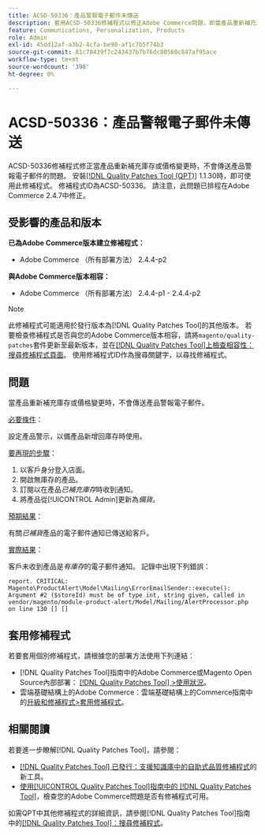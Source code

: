 ```yaml
---
title: ACSD-50336：產品警報電子郵件未傳送
description: 套用ACSD-50336修補程式以修正Adobe Commerce問題，即當產品重新補充庫存或價格變更時，不會傳送產品警報電子郵件。
feature: Communications, Personalization, Products
role: Admin
exl-id: 45dd12af-a3b2-4cfa-be90-af1c7b5f74b3
source-git-commit: 81c78439f7c243437b7b76dc80560c847af95ace
workflow-type: tm+mt
source-wordcount: '398'
ht-degree: 0%

---
```


# ACSD-50336：產品警報電子郵件未傳送

ACSD-50336修補程式修正當產品重新補充庫存或價格變更時，不會傳送產品警報電子郵件的問題。 安裝[[!DNL Quality Patches Tool (QPT)]](https://experienceleague.adobe.com/zh-hant/docs/commerce-knowledge-base/kb/announcements/commerce-announcements/magento-quality-patches-released-new-tool-to-self-serve-quality-patches) 1.1.30時，即可使用此修補程式。 修補程式ID為ACSD-50336。 請注意，此問題已排程在Adobe Commerce 2.4.7中修正。

## 受影響的產品和版本

**已為Adobe Commerce版本建立修補程式：**

* Adobe Commerce （所有部署方法） 2.4.4-p2

**與Adobe Commerce版本相容：**

* Adobe Commerce （所有部署方法） 2.4.4-p1 - 2.4.4-p2

>[!NOTE]
>
>此修補程式可能適用於發行版本為[!DNL Quality Patches Tool]的其他版本。 若要檢查修補程式是否與您的Adobe Commerce版本相容，請將`magento/quality-patches`套件更新至最新版本，並在[[!DNL Quality Patches Tool]上檢查相容性：搜尋修補程式頁面](https://experienceleague.adobe.com/tools/commerce-quality-patches/index.html?lang=zh-Hant)。 使用修補程式ID作為搜尋關鍵字，以尋找修補程式。

## 問題

當產品重新補充庫存或價格變更時，不會傳送產品警報電子郵件。

<u>必要條件</u>：

設定產品警示，以備產品新增回庫存時使用。

<u>要再現的步驟</u>：

1. 以客戶身分登入店面。
1. 開啟無庫存的產品。
1. 訂閱以在產品&#x200B;*已補充庫存*&#x200B;時收到通知。
1. 將產品從[!UICONTROL Admin]更新為&#x200B;_備貨_。

<u>預期結果</u>：

有關&#x200B;*已補貨*&#x200B;產品的電子郵件通知已傳送給客戶。

<u>實際結果</u>：

客戶未收到產品是&#x200B;*有庫存*&#x200B;的電子郵件通知。 記錄中出現下列錯誤：

```
report. CRITICAL: Magento\ProductAlert\Model\Mailing\ErrorEmailSender::execute(): Argument #2 ($storeId) must be of type int, string given, called in vendor/magento/module-product-alert/Model/Mailing/AlertProcessor.php on line 130 [] [] 
```

## 套用修補程式

若要套用個別修補程式，請根據您的部署方法使用下列連結：

* [!DNL Quality Patches Tool]指南中的Adobe Commerce或Magento Open Source內部部署： [[!DNL Quality Patches Tool] >使用狀況](/help/tools/quality-patches-tool/usage.md)。
* 雲端基礎結構上的Adobe Commerce：雲端基礎結構上的Commerce指南中的[升級和修補程式>套用修補程式](https://experienceleague.adobe.com/docs/commerce-cloud-service/user-guide/develop/upgrade/apply-patches.html?lang=zh-Hant)。

## 相關閱讀

若要進一步瞭解[!DNL Quality Patches Tool]，請參閱：

* [[!DNL Quality Patches Tool] 已發行：支援知識庫中的自助式品質修補程式](https://experienceleague.adobe.com/zh-hant/docs/commerce-knowledge-base/kb/announcements/commerce-announcements/magento-quality-patches-released-new-tool-to-self-serve-quality-patches)的新工具。
* [使用[!UICONTROL Quality Patches Tool]指南中的 [!DNL Quality Patches Tool]](/help/tools/quality-patches-tool/patches-available-in-qpt/check-patch-for-magento-issue-with-magento-quality-patches.md)，檢查您的Adobe Commerce問題是否有修補程式可用。


如需QPT中其他修補程式的詳細資訊，請參閱[!DNL Quality Patches Tool]指南中的[[!DNL Quality Patches Tool]：搜尋修補程式](https://experienceleague.adobe.com/tools/commerce-quality-patches/index.html?lang=zh-Hant)。
